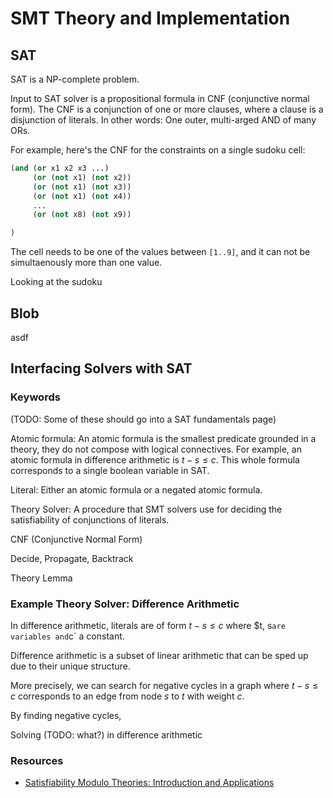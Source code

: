 # SMT Theory and Implementation

## SAT

SAT is a NP-complete problem.

Input to SAT solver is a propositional formula in CNF (conjunctive normal form).
The CNF is a conjunction of one or more clauses, where a clause is a disjunction
of literals. In other words: One outer, multi-arged AND of many ORs.

For example, here's the CNF for the constraints on a single sudoku cell:

```clojure
(and (or x1 x2 x3 ...)
     (or (not x1) (not x2))
     (or (not x1) (not x3))
     (or (not x1) (not x4))
	 ...
     (or (not x8) (not x9))

)
```

The cell needs to be one of the values between `[1..9]`, and it can not be 
simultaenously more than one value.

Looking at the sudoku 
## Blob
asdf

## Interfacing Solvers with SAT


### Keywords
(TODO: Some of these should go into a SAT fundamentals page)

Atomic formula: An atomic formula is the smallest predicate grounded in a theory, they do not compose with logical connectives.
For example, an atomic formula in difference arithmetic is $t -s \le c$. This whole formula corresponds to a single
boolean variable in SAT.

Literal: Either an atomic formula or a negated atomic formula.

Theory Solver: A procedure that SMT solvers use for deciding the satisfiability of conjunctions of literals.

CNF (Conjunctive Normal Form)

Decide, Propagate, Backtrack

Theory Lemma

### Example Theory Solver: Difference Arithmetic
In difference arithmetic, literals are of form $t -s \le c$ where $t, s` are variables and `c` a constant.

Difference arithmetic is a subset of linear arithmetic 
that can be sped up due to their unique structure.

More precisely, we can search for negative cycles in a graph
where $t - s \le c$ corresponds to an edge from node $s$ to $t$ with
weight $c$.

By finding negative cycles, 

Solving (TODO: what?) in difference arithmetic 


### Resources
- [Satisfiability Modulo Theories: Introduction and Applications](https://dl.acm.org/doi/10.1145/1995376.1995394)